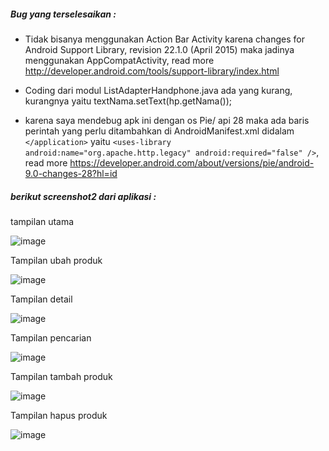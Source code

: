 ##### Bug yang terselesaikan :

- Tidak bisanya menggunakan Action Bar Activity karena changes for Android Support Library, revision 22.1.0 (April 2015) maka jadinya menggunakan AppCompatActivity, read more http://developer.android.com/tools/support-library/index.html

- Coding dari modul ListAdapterHandphone.java ada yang kurang, kurangnya yaitu textNama.setText(hp.getNama());

- karena saya mendebug apk ini dengan os Pie/ api 28 maka ada baris perintah yang perlu ditambahkan di AndroidManifest.xml didalam ```</application>``` yaitu ```<uses-library android:name="org.apache.http.legacy" android:required="false" />```, read more https://developer.android.com/about/versions/pie/android-9.0-changes-28?hl=id



##### berikut screenshot2 dari aplikasi :
tampilan utama

![image](https://user-images.githubusercontent.com/18584572/80631525-0dc9d700-8a80-11ea-98c6-1246efd2bdd5.png)


Tampilan ubah produk

![image](https://user-images.githubusercontent.com/18584572/80630636-ba0abe00-8a7e-11ea-881b-037943751b61.png)


Tampilan detail

![image](https://user-images.githubusercontent.com/18584572/80630291-305af080-8a7e-11ea-8c8b-976a0eff644b.png)

Tampilan pencarian 

![image](https://user-images.githubusercontent.com/18584572/80631132-7ebcbf00-8a7f-11ea-827b-6a57c0f5a37f.png)

Tampilan tambah produk

![image](https://user-images.githubusercontent.com/18584572/80631184-9005cb80-8a7f-11ea-90e5-e81c6ac6b6e2.png)

Tampilan hapus produk

![image](https://user-images.githubusercontent.com/18584572/80631247-aa3fa980-8a7f-11ea-9e10-efa8bcdc77fc.png)
